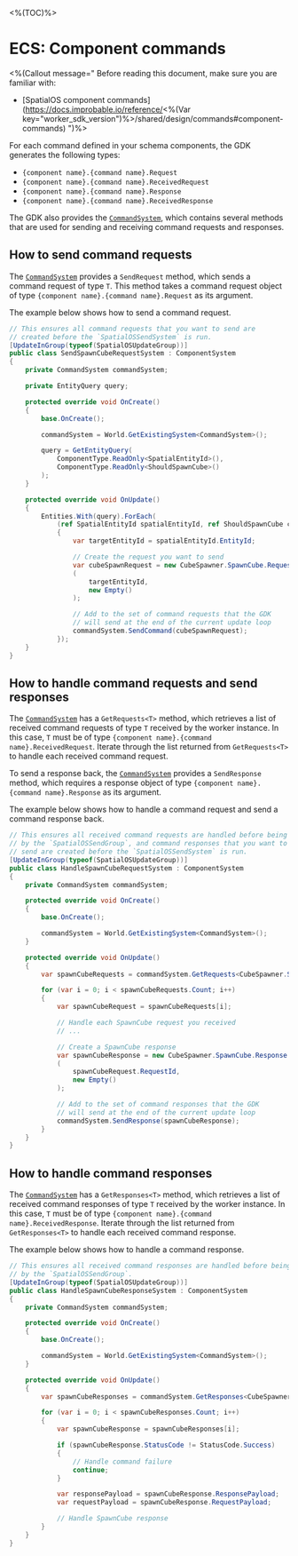 <%(TOC)%>

# ECS: Component commands

<%(Callout message="
Before reading this document, make sure you are familiar with:

* [SpatialOS component commands](https://docs.improbable.io/reference/<%(Var key="worker_sdk_version")%>/shared/design/commands#component-commands)
")%>

For each command defined in your schema components, the GDK generates the following types:

* `{component name}.{command name}.Request`
* `{component name}.{command name}.ReceivedRequest`
* `{component name}.{command name}.Response`
* `{component name}.{command name}.ReceivedResponse`

The GDK also provides the [`CommandSystem`]({{urlRoot}}/api/core/command-system), which contains several methods that are used for sending and receiving command requests and responses.

## How to send command requests

The [`CommandSystem`]({{urlRoot}}/api/core/command-system) provides a `SendRequest` method, which sends a command request of type `T`. This method takes a command request object of type `{component name}.{command name}.Request` as its argument.

The example below shows how to send a command request.

```csharp
// This ensures all command requests that you want to send are
// created before the `SpatialOSSendSystem` is run.
[UpdateInGroup(typeof(SpatialOSUpdateGroup))]
public class SendSpawnCubeRequestSystem : ComponentSystem
{
    private CommandSystem commandSystem;

    private EntityQuery query;

    protected override void OnCreate()
    {
        base.OnCreate();

        commandSystem = World.GetExistingSystem<CommandSystem>();

        query = GetEntityQuery(
            ComponentType.ReadOnly<SpatialEntityId>(),
            ComponentType.ReadOnly<ShouldSpawnCube>()
        );
    }

    protected override void OnUpdate()
    {
        Entities.With(query).ForEach(
            (ref SpatialEntityId spatialEntityId, ref ShouldSpawnCube cubeTrigger) =>
            {
                var targetEntityId = spatialEntityId.EntityId;

                // Create the request you want to send
                var cubeSpawnRequest = new CubeSpawner.SpawnCube.Request
                (
                    targetEntityId,
                    new Empty()
                );

                // Add to the set of command requests that the GDK
                // will send at the end of the current update loop
                commandSystem.SendCommand(cubeSpawnRequest);
            });
    }
}
```

## How to handle command requests and send responses

The [`CommandSystem`]({{urlRoot}}/api/core/command-system) has a `GetRequests<T>` method, which retrieves a list of received command requests of type `T` received by the worker instance. In this case, `T` must be of type `{component name}.{command name}.ReceivedRequest`. Iterate through the list returned from `GetRequests<T>` to handle each received command request.

To send a response back, the [`CommandSystem`]({{urlRoot}}/api/core/command-system) provides a `SendResponse` method, which requires a response object of type `{component name}.{command name}.Response` as its argument.

The example below shows how to handle a command request and send a command response back.

```csharp
// This ensures all received command requests are handled before being cleaned up
// by the `SpatialOSSendGroup`, and command responses that you want to
// send are created before the `SpatialOSSendSystem` is run.
[UpdateInGroup(typeof(SpatialOSUpdateGroup))]
public class HandleSpawnCubeRequestSystem : ComponentSystem
{
    private CommandSystem commandSystem;

    protected override void OnCreate()
    {
        base.OnCreate();

        commandSystem = World.GetExistingSystem<CommandSystem>();
    }

    protected override void OnUpdate()
    {
        var spawnCubeRequests = commandSystem.GetRequests<CubeSpawner.SpawnCube.ReceivedRequest>();

        for (var i = 0; i < spawnCubeRequests.Count; i++)
        {
            var spawnCubeRequest = spawnCubeRequests[i];

            // Handle each SpawnCube request you received
            // ...

            // Create a SpawnCube response
            var spawnCubeResponse = new CubeSpawner.SpawnCube.Response
            (
                spawnCubeRequest.RequestId,
                new Empty()
            );

            // Add to the set of command responses that the GDK
            // will send at the end of the current update loop
            commandSystem.SendResponse(spawnCubeResponse);
        }
    }
}
```

## How to handle command responses

The [`CommandSystem`]({{urlRoot}}/api/core/command-system) has a `GetResponses<T>` method, which retrieves a list of received command responses of type `T` received by the worker instance. In this case, `T` must be of type `{component name}.{command name}.ReceivedResponse`. Iterate through the list returned from `GetResponses<T>` to handle each received command response.

The example below shows how to handle a command response.

```csharp
// This ensures all received command responses are handled before being cleaned up
// by the `SpatialOSSendGroup`.
[UpdateInGroup(typeof(SpatialOSUpdateGroup))]
public class HandleSpawnCubeResponseSystem : ComponentSystem
{
    private CommandSystem commandSystem;

    protected override void OnCreate()
    {
        base.OnCreate();

        commandSystem = World.GetExistingSystem<CommandSystem>();
    }

    protected override void OnUpdate()
    {
        var spawnCubeResponses = commandSystem.GetResponses<CubeSpawner.SpawnCube.ReceivedResponse>();

        for (var i = 0; i < spawnCubeResponses.Count; i++)
        {
            var spawnCubeResponse = spawnCubeResponses[i];

            if (spawnCubeResponse.StatusCode != StatusCode.Success)
            {
                // Handle command failure
                continue;
            }

            var responsePayload = spawnCubeResponse.ResponsePayload;
            var requestPayload = spawnCubeResponse.RequestPayload;

            // Handle SpawnCube response
        }
    }
}
```
